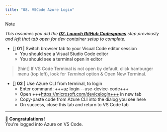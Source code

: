 ```yaml
---
title: "08. VSCode Azure Login"
---
```


> [!NOTE]
_This assumes you did the **[02. Launch GitHub Codespaces](#2-launch-github-codespaces)** step previously and left that tab open for dev container setup to complete._

* []  **01** | Switch browser tab to your Visual Code editor session
    - You should see a Visual Studio Code editor 
    - You should see a terminal open in editor

> [!hint]
> If VS Code Terminal is not open by default, click hamburger menu (top left), look for _Terminal_ option & Open New Terminal.

* []  **02** | Use Azure CLI from terminal, to login
    - Enter command: +++az login --use-device-code+++ 
    - Open +++https://microsoft.com/devicelogin+++ in new tab
    - Copy-paste code from Azure CLI into the dialog you see here
    - On success, close this tab and return to VS Code tab

---

🥳 **Congratulations!** <br/> You're logged into Azure on VS Code.
